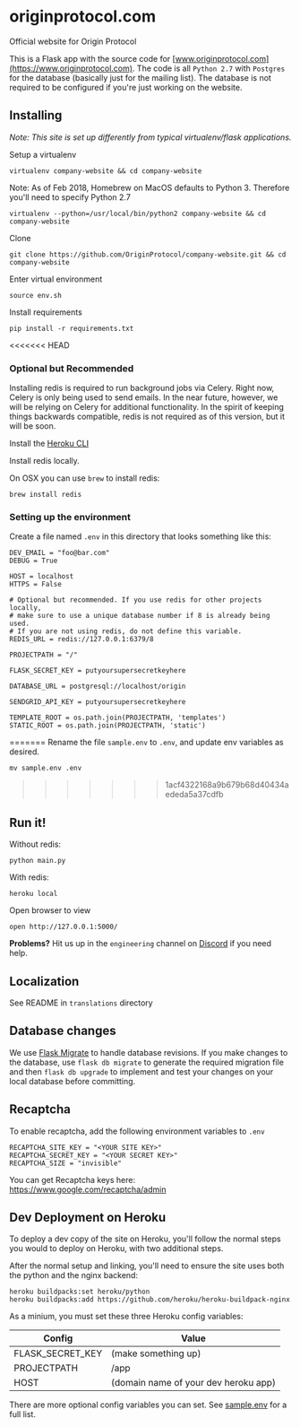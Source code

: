 # originprotocol.com

Official website for Origin Protocol

This is a Flask app with the source code for [www.originprotocol.com](https://www.originprotocol.com). The code is all `Python 2.7` with `Postgres` for the database (basically just for the mailing list). The database is not required to be configured if you're just working on the website.

## Installing
_Note: This site is set up differently from typical virtualenv/flask applications._

Setup a virtualenv
```
virtualenv company-website && cd company-website
```

Note: As of Feb 2018, Homebrew on MacOS defaults to Python 3. Therefore you'll need to specify Python 2.7
```
virtualenv --python=/usr/local/bin/python2 company-website && cd company-website
```

Clone
```
git clone https://github.com/OriginProtocol/company-website.git && cd company-website
```

Enter virtual environment
```
source env.sh
```

Install requirements
```
pip install -r requirements.txt
```

<<<<<<< HEAD
### Optional but Recommended
Installing redis is required to run background jobs via Celery.
Right now, Celery is only being used to send emails. In the near
future, however, we will be relying on Celery for additional
functionality. In the spirit of keeping things backwards compatible,
redis is not required as of this version, but it will be soon.

Install the [Heroku CLI](https://devcenter.heroku.com/articles/heroku-cli)

Install redis locally.

On OSX you can use `brew` to install redis:
```
brew install redis
```

### Setting up the environment
Create a file named `.env`  in this directory that looks something like this:

    DEV_EMAIL = "foo@bar.com"
    DEBUG = True

    HOST = localhost
    HTTPS = False

    # Optional but recommended. If you use redis for other projects locally,
    # make sure to use a unique database number if 8 is already being used.
    # If you are not using redis, do not define this variable.
    REDIS_URL = redis://127.0.0.1:6379/8

    PROJECTPATH = "/"

    FLASK_SECRET_KEY = putyoursupersecretkeyhere

    DATABASE_URL = postgresql://localhost/origin

    SENDGRID_API_KEY = putyoursupersecretkeyhere

    TEMPLATE_ROOT = os.path.join(PROJECTPATH, 'templates')
    STATIC_ROOT = os.path.join(PROJECTPATH, 'static')
=======
Rename the file `sample.env` to `.env`, and update env variables as desired.
```
mv sample.env .env
```
>>>>>>> 1acf4322168a9b679b68d40434aededa5a37cdfb

## Run it!

Without redis:
```
python main.py
```

With redis:
```
heroku local
```

Open browser to view
```
open http://127.0.0.1:5000/
```

**Problems?** Hit us up in the `engineering` channel on [Discord](https://www.originprotocol.com/discord) if you need help.

## Localization
See README in `translations` directory

## Database changes

We use [Flask Migrate](https://flask-migrate.readthedocs.io/en/latest/) to handle database revisions. If you make changes to the database, use `flask db migrate` to generate the required migration file and then `flask db upgrade` to implement and test your changes on your local database before committing.

## Recaptcha

To enable recaptcha, add the following environment variables to `.env`

    RECAPTCHA_SITE_KEY = "<YOUR SITE KEY>"
    RECAPTCHA_SECRET_KEY = "<YOUR SECRET KEY>"
    RECAPTCHA_SIZE = "invisible"

You can get Recaptcha keys here: https://www.google.com/recaptcha/admin

## Dev Deployment on Heroku

To deploy a dev copy of the site on Heroku, you'll follow the normal steps you would to deploy on Heroku, with two additional steps.

After the normal setup and linking, you'll need to ensure the site uses both the python and the nginx backend:

	heroku buildpacks:set heroku/python
	heroku buildpacks:add https://github.com/heroku/heroku-buildpack-nginx

As a minium, you must set these three Heroku config variables:

|Config          |Value|
|----------------|------|
|FLASK_SECRET_KEY|(make something up)|
|PROJECTPATH     |/app|
|HOST            |(domain name of your dev heroku app)|

There are more optional config variables you can set. See [sample.env](sample.env) for a full list.


